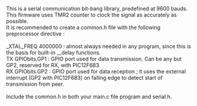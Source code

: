 This is a serial communication bit-bang library, predefined at 9600 bauds.<br>
This firmware uses TMR2 counter to clock the signal as accurately as possible.<br>
It is recommended to create a common.h file with the following preprocessor directive :<br>
<br>
 _XTAL_FREQ 4000000 : almost always needed in any program, since this is the basis for built-in __delay functions.<br>
 TX GPIObits.GP1    : GPIO port used for data transmission. Can be any but GP2, reserved for RX, with PIC12F683<br>
 RX GPIObits.GP2    : GPIO port used for data reception ; it uses the external interrupt (GP2 with PIC12F683) on falling edge to detect start of transmission from peer.<br>
<br> 
Include the common.h in both your main.c file program and serial.h.<br>
